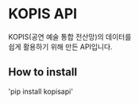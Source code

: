 # KOPIS API
KOPIS(공연 예술 통합 전산망)의 데이터를  
쉽게 활용하기 위해 만든 API입니다.  


## How to install  
'pip install kopisapi'

